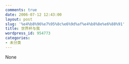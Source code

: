 ```yaml
---
comments: true
date: 2006-07-12 12:43:00
layout: post
slug: '%e4%b8%96%e7%95%8c%e6%9d%af%e4%b8%8e%e6%88%91'
title: 世界杯与我
wordpress_id: 954773
categories:
- 未分类
---
```


None
